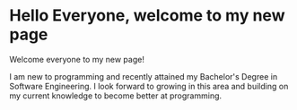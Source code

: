 Hello Everyone, welcome to my new page
======================================

Welcome everyone to my new page!

I am new to programming and recently attained my Bachelor's Degree in Software Engineering.
I look forward to growing in this area and building on my current knowledge to become better at programming.
